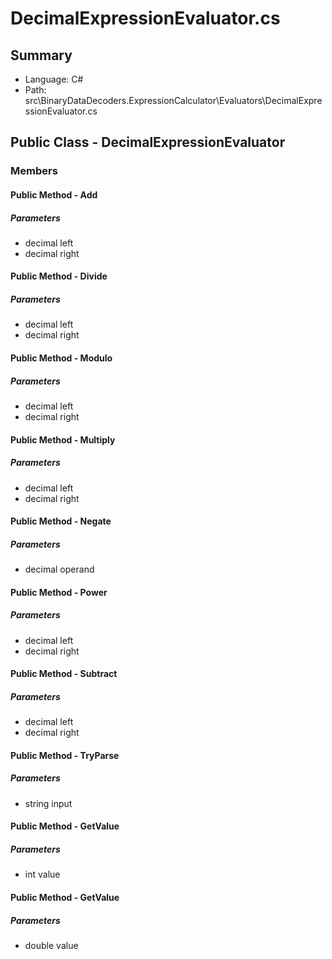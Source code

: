 ﻿# DecimalExpressionEvaluator.cs

## Summary

* Language: C#
* Path: src\BinaryDataDecoders.ExpressionCalculator\Evaluators\DecimalExpressionEvaluator.cs

## Public Class - DecimalExpressionEvaluator

### Members

#### Public Method - Add

#####  Parameters

 - decimal left 
 - decimal right 

#### Public Method - Divide

#####  Parameters

 - decimal left 
 - decimal right 

#### Public Method - Modulo

#####  Parameters

 - decimal left 
 - decimal right 

#### Public Method - Multiply

#####  Parameters

 - decimal left 
 - decimal right 

#### Public Method - Negate

#####  Parameters

 - decimal operand 

#### Public Method - Power

#####  Parameters

 - decimal left 
 - decimal right 

#### Public Method - Subtract

#####  Parameters

 - decimal left 
 - decimal right 

#### Public Method - TryParse

#####  Parameters

 - string input 

#### Public Method - GetValue

#####  Parameters

 - int value 

#### Public Method - GetValue

#####  Parameters

 - double value 

